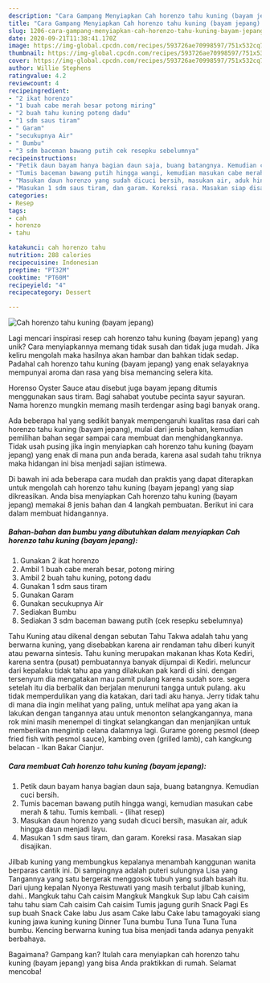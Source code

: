 ```yaml
---
description: "Cara Gampang Menyiapkan Cah horenzo tahu kuning (bayam jepang) Anti Gagal"
title: "Cara Gampang Menyiapkan Cah horenzo tahu kuning (bayam jepang) Anti Gagal"
slug: 1206-cara-gampang-menyiapkan-cah-horenzo-tahu-kuning-bayam-jepang-anti-gagal
date: 2020-09-21T11:38:41.170Z
image: https://img-global.cpcdn.com/recipes/593726ae70998597/751x532cq70/cah-horenzo-tahu-kuning-bayam-jepang-foto-resep-utama.jpg
thumbnail: https://img-global.cpcdn.com/recipes/593726ae70998597/751x532cq70/cah-horenzo-tahu-kuning-bayam-jepang-foto-resep-utama.jpg
cover: https://img-global.cpcdn.com/recipes/593726ae70998597/751x532cq70/cah-horenzo-tahu-kuning-bayam-jepang-foto-resep-utama.jpg
author: Willie Stephens
ratingvalue: 4.2
reviewcount: 4
recipeingredient:
- "2 ikat horenzo"
- "1 buah cabe merah besar potong miring"
- "2 buah tahu kuning potong dadu"
- "1 sdm saus tiram"
- " Garam"
- "secukupnya Air"
- " Bumbu"
- "3 sdm baceman bawang putih cek resepku sebelumnya"
recipeinstructions:
- "Petik daun bayam hanya bagian daun saja, buang batangnya. Kemudian cuci bersih."
- "Tumis baceman bawang putih hingga wangi, kemudian masukan cabe merah &amp; tahu. Tumis kembali.             (lihat resep)"
- "Masukan daun horenzo yang sudah dicuci bersih, masukan air, aduk hingga daun menjadi layu."
- "Masukan 1 sdm saus tiram, dan garam. Koreksi rasa. Masakan siap disajikan."
categories:
- Resep
tags:
- cah
- horenzo
- tahu

katakunci: cah horenzo tahu 
nutrition: 288 calories
recipecuisine: Indonesian
preptime: "PT32M"
cooktime: "PT60M"
recipeyield: "4"
recipecategory: Dessert

---
```



![Cah horenzo tahu kuning (bayam jepang)](https://img-global.cpcdn.com/recipes/593726ae70998597/751x532cq70/cah-horenzo-tahu-kuning-bayam-jepang-foto-resep-utama.jpg)

Lagi mencari inspirasi resep cah horenzo tahu kuning (bayam jepang) yang unik? Cara menyiapkannya memang tidak susah dan tidak juga mudah. Jika keliru mengolah maka hasilnya akan hambar dan bahkan tidak sedap. Padahal cah horenzo tahu kuning (bayam jepang) yang enak selayaknya mempunyai aroma dan rasa yang bisa memancing selera kita.

Horenso Oyster Sauce atau disebut juga bayam jepang ditumis menggunakan saus tiram. Bagi sahabat youtube pecinta sayur sayuran. Nama horenzo mungkin memang masih terdengar asing bagi banyak orang.

Ada beberapa hal yang sedikit banyak mempengaruhi kualitas rasa dari cah horenzo tahu kuning (bayam jepang), mulai dari jenis bahan, kemudian pemilihan bahan segar sampai cara membuat dan menghidangkannya. Tidak usah pusing jika ingin menyiapkan cah horenzo tahu kuning (bayam jepang) yang enak di mana pun anda berada, karena asal sudah tahu triknya maka hidangan ini bisa menjadi sajian istimewa.


Di bawah ini ada beberapa cara mudah dan praktis yang dapat diterapkan untuk mengolah cah horenzo tahu kuning (bayam jepang) yang siap dikreasikan. Anda bisa menyiapkan Cah horenzo tahu kuning (bayam jepang) memakai 8 jenis bahan dan 4 langkah pembuatan. Berikut ini cara dalam membuat hidangannya.

<!--inarticleads1-->

##### Bahan-bahan dan bumbu yang dibutuhkan dalam menyiapkan Cah horenzo tahu kuning (bayam jepang):

1. Gunakan 2 ikat horenzo
1. Ambil 1 buah cabe merah besar, potong miring
1. Ambil 2 buah tahu kuning, potong dadu
1. Gunakan 1 sdm saus tiram
1. Gunakan  Garam
1. Gunakan secukupnya Air
1. Sediakan  Bumbu
1. Sediakan 3 sdm baceman bawang putih (cek resepku sebelumnya)


Tahu Kuning atau dikenal dengan sebutan Tahu Takwa adalah tahu yang berwarna kuning, yang disebabkan karena air rendaman tahu diberi kunyit atau pewarna sintesis. Tahu kuning merupakan makanan khas Kota Kediri, karena sentra (pusat) pembuatannya banyak dijumpai di Kediri. meluncur dari kepalaku tidak tahu apa yang dilakukan pak kardi di sini. dengan tersenyum dia mengatakan mau pamit pulang karena sudah sore. segera setelah itu dia berbalik dan berjalan menuruni tangga untuk pulang. aku tidak memperdulikan yang dia katakan, dari tadi aku hanya. Jerry tidak tahu di mana dia ingin melihat yang paling, untuk melihat apa yang akan ia lakukan dengan tangannya atau untuk menonton selangkangannya, mana rok mini masih menempel di tingkat selangkangan dan menjanjikan untuk memberikan mengintip celana dalamnya lagi. Gurame goreng pesmol (deep fried fish with pesmol sauce), kambing oven (grilled lamb), cah kangkung belacan - Ikan Bakar Cianjur. 

<!--inarticleads2-->

##### Cara membuat Cah horenzo tahu kuning (bayam jepang):

1. Petik daun bayam hanya bagian daun saja, buang batangnya. Kemudian cuci bersih.
1. Tumis baceman bawang putih hingga wangi, kemudian masukan cabe merah &amp; tahu. Tumis kembali. -             (lihat resep)
1. Masukan daun horenzo yang sudah dicuci bersih, masukan air, aduk hingga daun menjadi layu.
1. Masukan 1 sdm saus tiram, dan garam. Koreksi rasa. Masakan siap disajikan.


Jilbab kuning yang membungkus kepalanya menambah kanggunan wanita berparas cantik ini. Di sampingnya adalah puteri sulungnya Lisa yang Tangannya yang satu bergerak menggosok tubuh yang sudah basah itu. Dari ujung kepalan Nyonya Restuwati yang masih terbalut jilbab kuning, dahi.. Mangkuk tahu Cah caisim Mangkuk Mangkuk Sup labu Cah caisim tahu tahu siam Cah caisim Cah caisim Tumis jagung gurih Snack Pagi Es sup buah Snack Cake labu Jus asam Cake labu Cake labu tamagoyaki siang kuning jawa kuning kuning Dinner Tuna bumbu Tuna Tuna Tuna Tuna bumbu. Kencing berwarna kuning tua bisa menjadi tanda adanya penyakit berbahaya. 

Bagaimana? Gampang kan? Itulah cara menyiapkan cah horenzo tahu kuning (bayam jepang) yang bisa Anda praktikkan di rumah. Selamat mencoba!
